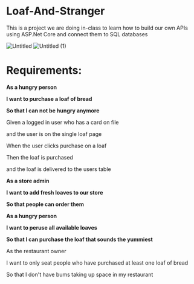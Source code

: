# Loaf-And-Stranger
This is a project we are doing in-class to learn how to build our own APIs using ASP.Net Core and connect them to SQL databases

![Untitled](https://user-images.githubusercontent.com/66916708/112755899-5d729480-8fa8-11eb-8392-2fd141082dee.png)
![Untitled (1)](https://user-images.githubusercontent.com/66916708/112755897-5c416780-8fa8-11eb-895a-769768595e27.png)




# Requirements:

**As a hungry person**

**I want to purchase a loaf of bread**

**So that I can not be hungry anymore**

Given a logged in user who has a card on file

and the user is on the single loaf page

When the user clicks purchase on a loaf

Then the loaf is purchased

and the loaf is delivered to the users table

**As a store admin**

**I want to add fresh loaves to our store**

**So that people can order them**

**As a hungry person** 

**I want to peruse all available loaves**

**So that I can purchase the loaf that sounds the yummiest**

As the restaurant owner

I want to only seat people who have purchased at least one loaf of bread

So that I don't have bums taking up space in my restaurant
